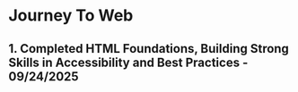 # Journey To Web
## 1. Completed HTML Foundations, Building Strong Skills in Accessibility and Best Practices - 09/24/2025
